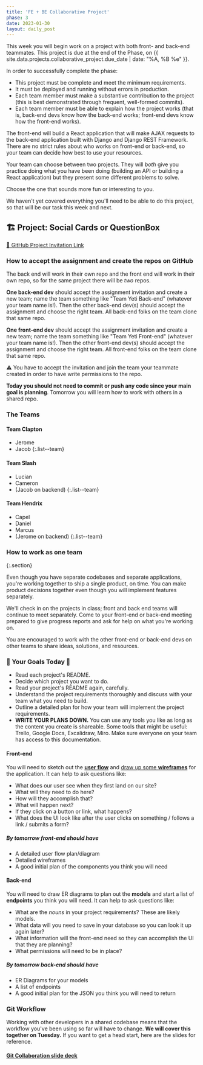 ```yaml
---
title: 'FE + BE Collaborative Project'
phase: 3
date: 2023-01-30
layout: daily_post
---
```


This week you will begin work on a project with both front- and back-end teammates. This project is due at the end of the Phase, on {{ site.data.projects.collaborative_project.due_date | date: "%A, %B %e" }}.

In order to successfully complete the phase:

- This project must be complete and meet the minimum requirements.
- It must be deployed and running without errors in production.
- Each team member must make a substantive contribution to the project (this is best demonstrated through frequent, well-formed commits).
- Each team member must be able to explain how the project works (that is, back-end devs know how the back-end works; front-end devs know how the front-end works).

The front-end will build a React application that will make AJAX requests to the back-end application built with Django and Django REST Framework. There are no strict rules about who works on front-end or back-end, so your team can decide how best to use your resources.

Your team can choose between two projects. They will _both_ give you practice doing what you have been doing (building an API or building a React application) but they present some different problems to solve.

Choose the one that sounds more fun or interesting to you.

We haven't yet covered everything you'll need to be able to do this project, so that will be our task this week and next.

## 🏗️ Project: Social Cards or QuestionBox


[🔗 GitHub Project Invitation Link](https://classroom.github.com/a/72vMj6Gn)

### How to accept the assignment and create the repos on GitHub

The back end will work in their own repo and the front end will work in their own repo, so for the same project there will be _two_ repos.

**One back-end dev** should accept the assignment invitation and create a new team; name the team something like "Team Yeti Back-end" (whatever your team name is!). Then the other back-end dev(s) should accept the assignment and choose the right team. All back-end folks on the team clone that same repo.

**One front-end dev** should accept the assignment invitation and create a new team; name the team something like "Team Yeti Front-end" (whatever your team name is!). Then the other front-end dev(s) should accept the assignment and choose the right team. All front-end folks on the team clone that same repo.

⚠️ You have to accept the invitation and join the team your teammate created in order to have write permissions to the repo.

**Today you should not need to commit or push any code since your main goal is planning**. Tomorrow you will learn how to work with others in a shared repo.

### The Teams

#### Team Clapton

- Jerome
- Jacob
{:.list--team}

#### Team Slash

- Lucian
- Cameron
- (Jacob on backend)
{:.list--team}

#### Team Hendrix

- Capel
- Daniel
- Marcus
- (Jerome on backend)
{:.list--team}

### How to work as one team
{:.section}

Even though you have separate codebases and separate applications, you're working together to ship a single product, on time. You can make product decisions together even though you will implement features separately.

We'll check in on the projects in class; front and back end teams will continue to meet separately. Come to your front-end or back-end meeting prepared to give progress reports and ask for help on what you're working on.

You are encouraged to work with the other front-end or back-end devs on other teams to share ideas, solutions, and resources.

### 🥅 Your Goals Today 🥅

- Read each project's README.
- Decide which project you want to do.
- Read your project's README again, carefully.
- Understand the project requirements thoroughly and discuss with your team what you need to build.
- Outline a detailed plan for how your team will implement the project requirements.
- **WRITE YOUR PLANS DOWN.** You can use any tools you like as long as the content you create is shareable. Some tools that might be useful: Trello, Google Docs, Excalidraw, Miro. Make sure everyone on your team has access to this documentation.

#### Front-end

You will need to sketch out the **[user flow](https://signalvnoise.com/posts/1926-a-shorthand-for-designing-ui-flows)** and [draw up some **wireframes**](https://xd.adobe.com/ideas/process/wireframing/wireframe-design-101/) for the application. It can help to ask questions like:

- What does our user see when they first land on our site?
- What will they need to do here?
- How will they accomplish that?
- What will happen next?
- If they click on a button or link, what happens?
- What does the UI look like after the user clicks on something / follows a link / submits a form?

##### By tomorrow front-end should have

- A detailed user flow plan/diagram
- Detailed wireframes
- A good initial plan of the components you think you will need

#### Back-end

You will need to draw ER diagrams to plan out the **models** and start a list of **endpoints** you think you will need. It can help to ask questions like:

- What are the _nouns_ in your project requirements? These are likely models.
- What data will you need to save in your database so you can look it up again later?
- What information will the front-end need so they can accomplish the UI that they are planning?
- What permissions will need to be in place?

##### By tomorrow back-end should have

- ER Diagrams for your models
- A list of endpoints
- A good initial plan for the JSON you think you will need to return

### Git Workflow

Working with other developers in a shared codebase means that the workflow you've been using so far will have to change. **We will cover this together on Tuesday.** If you want to get a head start, here are the slides for reference.

#### [Git Collaboration slide deck](https://slides.com/amy_nc/git-collaboration)
